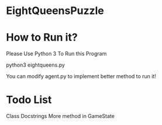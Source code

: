 # EightQueensPuzzle
# How to Run it?
Please Use Python 3 To Run this Program 

python3 eightqueens.py

You can modify agent.py to implement better method to run it!

# Todo List
Class Docstrings
More method in GameState
